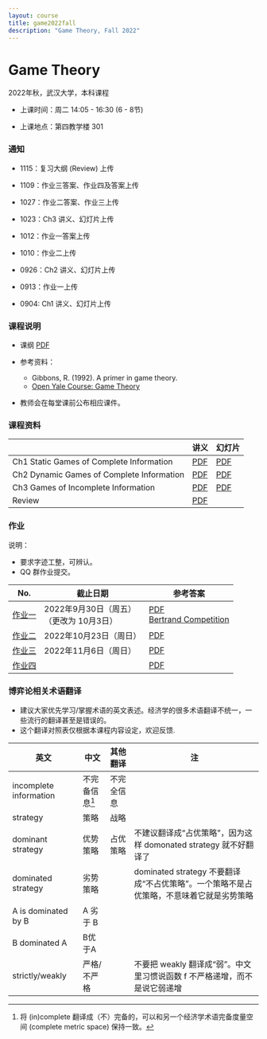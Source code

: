 ```yaml
---
layout: course
title: game2022fall
description: "Game Theory, Fall 2022"
---
```


# Game Theory

2022年秋，武汉大学，本科课程

- 上课时间：周二 14:05 - 16:30 (6 - 8节)

- 上课地点：第四教学楼 301

### 通知

- 1115：复习大纲 (Review) 上传

- 1109：作业三答案、作业四及答案上传

- 1027：作业二答案、作业三上传

- 1023：Ch3 讲义、幻灯片上传

- 1012：作业一答案上传

- 1010：作业二上传

- 0926：Ch2 讲义、幻灯片上传

- 0913：作业一上传

- 0904: Ch1 讲义、幻灯片上传

### 课程说明 

- 课纲 [PDF](/pdf/game_syllabus_2022fall.pdf)

- 参考资料：
  - Gibbons, R. (1992). A primer in game theory.
  - [Open Yale Course: Game Theory](https://oyc.yale.edu/economics/econ-159)
  
- 教师会在每堂课前公布相应课件。


### 课程资料

|                             | 讲义                         | 幻灯片                                |
| --------------------------- | ---------------------------- | ------------------------------------- |
| Ch1 Static Games of Complete Information   | [PDF](/pdf/ch1_game_static_complete_info.pdf) | [PDF](/pdf/ch1_game_static_complete_info_slides.pdf) |
| Ch2 Dynamic Games of Complete Information   | [PDF](/pdf/ch2_game_dynamic_complete_info.pdf) | [PDF](/pdf/ch2_game_dynamic_complete_info_slides.pdf) |
| Ch3 Games of Incomplete Information   | [PDF](/pdf/ch3_game_incomplete_info_extended.pdf) | [PDF](/pdf/ch3_game_incomplete_info_slides_extended.pdf) |
| Review   | [PDF](/pdf/game_review_2022fall.pdf) |  |


### 作业

说明：

- 要求字迹工整，可辨认。
- QQ 群作业提交。



| No. | 截止日期             | 参考答案
| ------ | -------------------- | -------- |
|[作业一](/pdf/game_hw1_2022fall.pdf)  |  2022年9月30日（周五）<br>（更改为 10月3日） | [PDF](/pdf/game_hw1_2022fall_solution.pdf)  <br>[Bertrand Competition](/pdf/Bertrand_Competition.pdf)|
|[作业二](/pdf/game_hw2_2022fall.pdf)  |  2022年10月23日（周日） | [PDF](/pdf/game_hw2_2022fall_solution.pdf)|
|[作业三](/pdf/game_hw3_2022fall.pdf)  |  2022年11月6日（周日） |[PDF](/pdf/game_hw3_2022fall_solution.pdf) |
|[作业四](/pdf/game_hw4_2022fall.pdf)  |   |[PDF](/pdf/game_hw4_2022fall_solution.pdf) |


### 博弈论相关术语翻译

- 建议大家优先学习/掌握术语的英文表述。经济学的很多术语翻译不统一，一些流行的翻译甚至是错误的。
- 这个翻译对照表仅根据本课程内容设定，欢迎反馈. 



| 英文                      | 中文     | 其他翻译   | 注                 |
| ------------------------- | -------- | ---------- | ------------------ |
| incomplete information  | 不完备信息[^fnii]     | 不完全信息   ||
| strategy | 策略 | 战略 |      |
| dominant strategy | 优势策略 | 占优策略 | 不建议翻译成“占优策略”，因为这样 domonated strategy 就不好翻译了 |
| dominated strategy | 劣势策略 |            | dominated strategy 不要翻译成“不占优策略”。一个策略不是占优策略，不意味着它就是劣势策略 |
| A is dominated by B | A 劣于 B |  | |
| B dominated A | B优于A |  | |
| strictly/weakly | 严格/不严格 |  | 不要把 weakly 翻译成“弱”。中文里习惯说函数 f 不严格递增，而不是说它弱递增 |

<!--
|  |  |  | |
-->


[^fnii]: 将 (in)complete 翻译成（不）完备的，可以和另一个经济学术语完备度量空间 (complete metric space) 保持一致。


[Open Yale Course: Game Theory]: https://oyc.yale.edu/economics/econ-159
